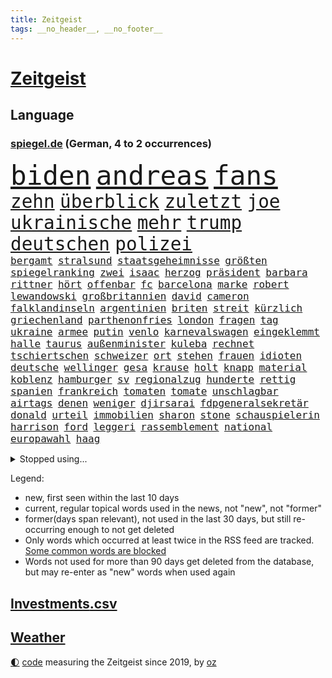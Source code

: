 ```yaml
---
title: Zeitgeist
tags: __no_header__, __no_footer__
---
```


# [Zeitgeist](https://oliz.io/zeitgeist/)

## Language

<h3><a href="https://www.spiegel.de" target="_blank">spiegel.de</a> (German, 4 to 2 occurrences)</h3>
<p style="font-family:monospace">
<span style="font-size:32pt"><a href="news_links.html#biden" class="current">biden</a></span>
<span style="font-size:32pt"><a href="news_links.html#andreas" class="current">andreas</a></span>
<span style="font-size:32pt"><a href="news_links.html#fans" class="current">fans</a></span>
<br>
<span style="font-size:22pt"><a href="news_links.html#zehn" class="current">zehn</a></span>
<span style="font-size:22pt"><a href="news_links.html#überblick" class="current">überblick</a></span>
<span style="font-size:22pt"><a href="news_links.html#zuletzt" class="current">zuletzt</a></span>
<span style="font-size:22pt"><a href="news_links.html#joe" class="current">joe</a></span>
<span style="font-size:22pt"><a href="news_links.html#ukrainische" class="current">ukrainische</a></span>
<span style="font-size:22pt"><a href="news_links.html#mehr" class="current">mehr</a></span>
<span style="font-size:22pt"><a href="news_links.html#trump" class="current">trump</a></span>
<span style="font-size:22pt"><a href="news_links.html#deutschen" class="current">deutschen</a></span>
<span style="font-size:22pt"><a href="news_links.html#polizei" class="current">polizei</a></span>
<br>
<span style="font-size:12pt"><a href="news_links.html#bergamt" class="new">bergamt</a></span>
<span style="font-size:12pt"><a href="news_links.html#stralsund" class="current">stralsund</a></span>
<span style="font-size:12pt"><a href="news_links.html#staatsgeheimnisse" class="new">staatsgeheimnisse</a></span>
<span style="font-size:12pt"><a href="news_links.html#größten" class="current">größten</a></span>
<span style="font-size:12pt"><a href="news_links.html#spiegelranking" class="new">spiegelranking</a></span>
<span style="font-size:12pt"><a href="news_links.html#zwei" class="current">zwei</a></span>
<span style="font-size:12pt"><a href="news_links.html#isaac" class="new">isaac</a></span>
<span style="font-size:12pt"><a href="news_links.html#herzog" class="current">herzog</a></span>
<span style="font-size:12pt"><a href="news_links.html#präsident" class="current">präsident</a></span>
<span style="font-size:12pt"><a href="news_links.html#barbara" class="current">barbara</a></span>
<span style="font-size:12pt"><a href="news_links.html#rittner" class="new">rittner</a></span>
<span style="font-size:12pt"><a href="news_links.html#hört" class="current">hört</a></span>
<span style="font-size:12pt"><a href="news_links.html#offenbar" class="current">offenbar</a></span>
<span style="font-size:12pt"><a href="news_links.html#fc" class="current">fc</a></span>
<span style="font-size:12pt"><a href="news_links.html#barcelona" class="current">barcelona</a></span>
<span style="font-size:12pt"><a href="news_links.html#marke" class="current">marke</a></span>
<span style="font-size:12pt"><a href="news_links.html#robert" class="current">robert</a></span>
<span style="font-size:12pt"><a href="news_links.html#lewandowski" class="current">lewandowski</a></span>
<span style="font-size:12pt"><a href="news_links.html#großbritannien" class="current">großbritannien</a></span>
<span style="font-size:12pt"><a href="news_links.html#david" class="current">david</a></span>
<span style="font-size:12pt"><a href="news_links.html#cameron" class="current">cameron</a></span>
<span style="font-size:12pt"><a href="news_links.html#falklandinseln" class="new">falklandinseln</a></span>
<span style="font-size:12pt"><a href="news_links.html#argentinien" class="current">argentinien</a></span>
<span style="font-size:12pt"><a href="news_links.html#briten" class="current">briten</a></span>
<span style="font-size:12pt"><a href="news_links.html#streit" class="current">streit</a></span>
<span style="font-size:12pt"><a href="news_links.html#kürzlich" class="current">kürzlich</a></span>
<span style="font-size:12pt"><a href="news_links.html#griechenland" class="current">griechenland</a></span>
<span style="font-size:12pt"><a href="news_links.html#parthenonfries" class="new">parthenonfries</a></span>
<span style="font-size:12pt"><a href="news_links.html#london" class="current">london</a></span>
<span style="font-size:12pt"><a href="news_links.html#fragen" class="current">fragen</a></span>
<span style="font-size:12pt"><a href="news_links.html#tag" class="current">tag</a></span>
<span style="font-size:12pt"><a href="news_links.html#ukraine" class="current">ukraine</a></span>
<span style="font-size:12pt"><a href="news_links.html#armee" class="current">armee</a></span>
<span style="font-size:12pt"><a href="news_links.html#putin" class="current">putin</a></span>
<span style="font-size:12pt"><a href="news_links.html#venlo" class="new">venlo</a></span>
<span style="font-size:12pt"><a href="news_links.html#karnevalswagen" class="new">karnevalswagen</a></span>
<span style="font-size:12pt"><a href="news_links.html#eingeklemmt" class="current">eingeklemmt</a></span>
<span style="font-size:12pt"><a href="news_links.html#halle" class="current">halle</a></span>
<span style="font-size:12pt"><a href="news_links.html#taurus" class="current">taurus</a></span>
<span style="font-size:12pt"><a href="news_links.html#außenminister" class="current">außenminister</a></span>
<span style="font-size:12pt"><a href="news_links.html#kuleba" class="new">kuleba</a></span>
<span style="font-size:12pt"><a href="news_links.html#rechnet" class="current">rechnet</a></span>
<span style="font-size:12pt"><a href="news_links.html#tschiertschen" class="new">tschiertschen</a></span>
<span style="font-size:12pt"><a href="news_links.html#schweizer" class="current">schweizer</a></span>
<span style="font-size:12pt"><a href="news_links.html#ort" class="current">ort</a></span>
<span style="font-size:12pt"><a href="news_links.html#stehen" class="current">stehen</a></span>
<span style="font-size:12pt"><a href="news_links.html#frauen" class="current">frauen</a></span>
<span style="font-size:12pt"><a href="news_links.html#idioten" class="new">idioten</a></span>
<span style="font-size:12pt"><a href="news_links.html#deutsche" class="current">deutsche</a></span>
<span style="font-size:12pt"><a href="news_links.html#wellinger" class="current">wellinger</a></span>
<span style="font-size:12pt"><a href="news_links.html#gesa" class="new">gesa</a></span>
<span style="font-size:12pt"><a href="news_links.html#krause" class="new">krause</a></span>
<span style="font-size:12pt"><a href="news_links.html#holt" class="current">holt</a></span>
<span style="font-size:12pt"><a href="news_links.html#knapp" class="current">knapp</a></span>
<span style="font-size:12pt"><a href="news_links.html#material" class="current">material</a></span>
<span style="font-size:12pt"><a href="news_links.html#koblenz" class="current">koblenz</a></span>
<span style="font-size:12pt"><a href="news_links.html#hamburger" class="current">hamburger</a></span>
<span style="font-size:12pt"><a href="news_links.html#sv" class="current">sv</a></span>
<span style="font-size:12pt"><a href="news_links.html#regionalzug" class="new">regionalzug</a></span>
<span style="font-size:12pt"><a href="news_links.html#hunderte" class="current">hunderte</a></span>
<span style="font-size:12pt"><a href="news_links.html#rettig" class="new">rettig</a></span>
<span style="font-size:12pt"><a href="news_links.html#spanien" class="current">spanien</a></span>
<span style="font-size:12pt"><a href="news_links.html#frankreich" class="current">frankreich</a></span>
<span style="font-size:12pt"><a href="news_links.html#tomaten" class="current">tomaten</a></span>
<span style="font-size:12pt"><a href="news_links.html#tomate" class="new">tomate</a></span>
<span style="font-size:12pt"><a href="news_links.html#unschlagbar" class="new">unschlagbar</a></span>
<span style="font-size:12pt"><a href="news_links.html#airtags" class="new">airtags</a></span>
<span style="font-size:12pt"><a href="news_links.html#denen" class="current">denen</a></span>
<span style="font-size:12pt"><a href="news_links.html#weniger" class="current">weniger</a></span>
<span style="font-size:12pt"><a href="news_links.html#djirsarai" class="new">djirsarai</a></span>
<span style="font-size:12pt"><a href="news_links.html#fdpgeneralsekretär" class="new">fdpgeneralsekretär</a></span>
<span style="font-size:12pt"><a href="news_links.html#donald" class="current">donald</a></span>
<span style="font-size:12pt"><a href="news_links.html#urteil" class="current">urteil</a></span>
<span style="font-size:12pt"><a href="news_links.html#immobilien" class="current">immobilien</a></span>
<span style="font-size:12pt"><a href="news_links.html#sharon" class="current">sharon</a></span>
<span style="font-size:12pt"><a href="news_links.html#stone" class="current">stone</a></span>
<span style="font-size:12pt"><a href="news_links.html#schauspielerin" class="current">schauspielerin</a></span>
<span style="font-size:12pt"><a href="news_links.html#harrison" class="new">harrison</a></span>
<span style="font-size:12pt"><a href="news_links.html#ford" class="current">ford</a></span>
<span style="font-size:12pt"><a href="news_links.html#leggeri" class="new">leggeri</a></span>
<span style="font-size:12pt"><a href="news_links.html#rassemblement" class="new">rassemblement</a></span>
<span style="font-size:12pt"><a href="news_links.html#national" class="new">national</a></span>
<span style="font-size:12pt"><a href="news_links.html#europawahl" class="current">europawahl</a></span>
<span style="font-size:12pt"><a href="news_links.html#haag" class="current">haag</a></span>
</p>
<details>
<summary>Stopped using...</summary>
<p class="former" style="font-size:12pt">
vollständig(1215) asche(1214) führerschein(1214) medienberichten(1214) andrea(1213) versorgt(1213) verweigert(1213) wunsch(1213) 37(1212) gelegt(1212) hervor(1212) krankenhäuser(1212) mario(1212) schildert(1212) stattdessen(1212) steuern(1211) studierenden(1211) treffer(1211) verfolgen(1211) entscheidungen(1210) helfer(1210) hubschrauber(1210) identifiziert(1210) parteichef(1210) 2017(1209) amerika(1209) babys(1209) extreme(1209) feier(1209) gehe(1209) keller(1209) klima(1209) schweigen(1209) unabhängigkeit(1209) weiße(1209) welle(1209) zurzeit(1209) bewerber(1208) investieren(1208) italienische(1208) nachfolge(1208) sprache(1208) 26(1207) 6(1207) einstigen(1207) hieß(1207) jury(1207) kochen(1207) lehnen(1207) massive(1207) maß(1207) richtige(1207) schießt(1207) beamten(1206) behandelt(1206) bmw(1206) genannt(1206) größer(1206) reichte(1206) rät(1206) vergangenheit(1206) viertel(1206) 2015(1205) kauft(1205) united(1205) allianz(1204) australische(1204) bestätigen(1204) entwurf(1204) fließt(1204) kamera(1204) regen(1204) schwangerschaft(1204) armut(1203) deswegen(1203) messer(1203) reißt(1203) rettet(1203) sinkt(1203) tweet(1203) verhängte(1203) wirtschaftlichen(1203) bahnhof(1202) erbe(1202) pocht(1202) bestimmten(1201) erwartungen(1201) fußballprofi(1201) kultur(1201) klimapolitik(1200) medikamente(1200) möglichst(1200) restaurants(1200) anbieten(1198) gering(1198) kleines(1198) nutzte(1198) stärke(1198) bande(1197) juli(1197) wende(1197) erinnern(1196) polnische(1196) erkrankt(1195) langfristig(1195) richtet(1195) schnitt(1195) verbindet(1195) haaland(1194) mieten(1193) mehrerer(1191) porsche(1190) sitzung(1190) patient(1189) steckte(1188) wind(1188) herz(1187) auflagen(1185) garten(1185) beitrag(1183) insassen(1183) rechtsstreit(1183) ämter(1181) laufenden(1180) vermisste(1177) klasse(1175) provoziert(1174) herausforderung(1172) flug(1158) gebieten(1158) karlsruhe(1154) rakete(1153) marine(1148) sammeln(1147) dankt(1123) heidelberg(1122) lieferketten(1110) langjährige(1101) westliche(1097) extremwetter(1085) autobahnen(1073) konservative(1048) blut(1026) enthalten(1016) militärische(998) akzeptieren(967) anführer(955) tricks(954) bundesanwaltschaft(941) kümmern(940) irre(937) verbunden(928) mächtigen(924) gremium(919) weibliche(913) dörfer(907) nachspielzeit(896) drauf(887) energiepreise(884) zorn(880) gehälter(876) gewandt(872) entstanden(861) kunstwerke(851) älteste(848) kursieren(846) ruhestand(845) vermitteln(840) empfehlen(835) hendrik(833) 41(829) ungewöhnliche(817) schülerin(816) laura(798) vatikan(798) martina(795) dutzenden(792) schloss(787) öffentlichrechtlichen(779) verletzung(777) kriegs(772) kanzlers(770) ben(755) verringern(754) verkündete(752) ring(748) zusammenhalt(748) entführung(738) verweist(736) pekings(732) brüder(721) betreibt(715) 40000(713) versagen(713) benötigt(709) absagen(707) 17jährige(706) gelöst(699) erneuerbare(695) spiegelbildungsnewsletter(693) herzen(682) gemeint(675) niedersächsischen(674) spart(672) talent(664) bezeichnen(662) nachfolgerin(651) locken(649) jack(641) schlamm(638) jubel(627) sylt(624) debattiert(612) kühnert(611) mitarbeitende(609) verhaftung(600) profi(592) einsätze(591) grün(589) plädieren(588) genauer(576) anruf(573) wissenschaft(572) digitale(569) fpö(557) offizielle(549) subventionen(549) giorgia(538) mithalten(537) professor(537) begrenzen(529) tobias(521) gendern(520) eingreifen(518) gewässer(518) jüngst(515) angeblicher(510) juristische(503) rose(489) staatsmedien(483) steven(481) bruch(480) bergen(477) fördert(463) schönheit(461) außenpolitik(460) baustellen(457) beerdigt(456) 39(451) spion(448) as(445) tabu(444) trotzen(440) lauter(432) mitgliedern(432) skepsis(432) zehntausenden(431) migrationspolitik(429) langsamer(427) saarlouis(427) abwehr(426) 2011(421) machtkampf(421) euphorie(420) kontrollen(414) emails(411) regierende(411) weißes(403) freigelassen(401) boom(394) jung(388) cem(386) erlag(385) zeitplan(380) temperatur(379) fernando(378) rauchen(377) erschüttern(368) übers(368) linda(367) leon(366) getötete(365) palästinensern(365) rechtsaußen(363) vierteljahrhundert(363) losgegangen(361) verschleppt(361) segelboot(360) akt(359) schöner(359) gesetzlichen(354) beitritt(352) vorwurfs(351) reisten(350) spielerinnen(349) zaun(344) merklich(341) diesjährigen(340) kaiser(335) ernsten(331) anhand(330) anlagen(328) kehren(328) ertrunken(326) gegenoffensive(326) transformation(323) jugend(320) gewartet(319) kalkül(319) bestreiten(315) pen(315) baugenehmigungen(314) umsetzen(313) w(313) dna(312) schließung(312) regierungspartei(311) errichten(310) wüst(310) diplomatische(308) existenz(308) spiegeltalk(308) erling(307) konkurrent(304) sofortiger(302) ecuador(301) länderspiele(300) taiwans(300) unrealistisch(299) birgt(294) gesundheitlichen(292) oberbayern(286) samuel(286) arbeitswelt(285) kürzt(281) spürt(281) durften(280) horror(280) nationalkonservative(279) forscherin(275) spaniens(268) plastikmüll(265) erzieher(263) male(263) seltsame(262) schwierigen(260) landtagswahlen(259) umbenennung(258) 83(256) schockiert(256) vorgenommen(256) strafverfolger(254) terrorgruppe(252) todesfälle(252) blamiert(249) organisationen(249) uskapitol(248) gewahrsam(247) kryptowährungen(246) kopenhagen(243) bekennt(242) länderspiel(242) ausschließen(241) celsius(240) morgens(240) pakt(240) tritte(240) verschwendung(240) menschlicher(237) wuchs(237) ausgeht(232) renommierten(232) spahn(231) erkennt(230) kurve(230) schirdewan(230) abgewehrt(228) entsorgt(226) profil(226) schnellstmöglich(226) netzentgelte(224) 78(223) ralf(222) vorlegen(222) milliardenschweren(221) schärferen(221) lebenshaltungskosten(220) zwischenfall(220) rechtsradikalen(218) braut(217) weisen(214) energieverbrauch(213) abgesehen(211) angelaufen(211) geschlossene(211) gleichermaßen(211) griechischer(210) millionenstrafe(210) tiefsee(210) burger(209) feindbild(207) freizeit(206) anteile(205) robust(205) soziologe(205) teller(204) abgebaut(201) schwitzen(201) dänische(200) ausgestorben(199) warmen(199) wegbegleiter(197) gutachter(196) seele(196) vermittelt(196) ausschließlich(195) nachvollziehbar(195) gehörten(194) islamistische(194) perfide(194) europameister(193) schönste(192) sven(192) behandeln(191) heim(191) planet(190) strenger(190) zeitgleich(190) salz(189) aggressives(188) angefangen(188) angefeindet(188) black(188) sicherheitsgarantien(187) wirtschaftsweise(185) standorten(184) überragenden(183) gesellschaften(182) zehnmal(182) sicherstellen(180) boykott(178) vermuteten(178) rangliste(177) unerwartete(176) geöffnet(175) kindesmissbrauch(175) pablo(175) reinen(175) airport(174) sozial(174) arizona(173) beschwört(173) natürlichen(173) abschieben(172) inka(172) kryptowährung(172) meyer(171) einsam(170) tanker(170) autofrachter(169) hunden(169) rasche(169) erpressung(168) recherche(168) achtung(167) geschäftsleute(167) teenagerin(167) o’connor(166) zelebriert(166) angefahren(165) bester(165) galaxien(165) weltraum(165) israeli(164) strafrechtlich(164) alexa(163) unbeeindruckt(162) austria(161) brustkrebs(161) inside(161) rinder(160) fußballweltverband(159) alaska(158) ehrung(158) gründete(158) hundebesitzer(158) saudiarabiens(158) ticketpreise(158) grönland(157) niederlegen(157) sperre(157) models(156) nachzahlen(156) schroeder(156) angesehen(155) kabine(155) schiitenmiliz(155) kreative(154) drogenboss(153) jon(153) leinwand(153) buchautorin(152) journalistinnen(152) makeup(152) akzeptiert(151) probiert(151) todesursache(151) umgehend(151) verunglückte(151) wohnort(151) bestaunen(150) heidelberger(150) verbänden(150) zusammengebrochen(150) coole(149) rekordtief(148) brunsbüttel(147) gleis(146) rabe(146) trinken(146) dreht(145) spieltagen(145) syriens(145) sonnenschein(144) staatsbürgerschaft(144) suv(143) block(142) feste(142) umgesetzt(142) dringenden(141) entführten(141) gondel(141) sogenannter(141) vergleichen(141) a$ap(140) strompreis(140) bayernspieler(139) digitaler(139) extremist(138) luftschläge(138) beantworten(137) herbert(136) spdgeneralsekretär(136) ehrlichkeit(135) geworben(135) doppelmoral(134) gastronomie(134) kolonie(133) milliardenhilfen(133) abspaltung(132) co₂ausstoß(132) tauchen(132) berüchtigten(131) düsteren(131) elektrofahrzeuge(131) geheiratet(131) echo(130) grippe(130) gelobt(129) luxusuhr(129) verfolgte(129) anschein(128) berüchtigte(128) störte(128) dozent(127) geklappt(127) pyramide(127) sexualisierten(127) zulauf(127) anonym(126) neuanfang(125) süßigkeiten(125) unausweichlich(125) zugausfälle(125) verhalf(124) havanna(123) weitreichenden(123) zähne(123) 60jährige(121) ezigaretten(121) fußballweltmeister(121) umsätze(121) verbraucherzentrale(121) widmete(121) 92(120) bedauern(120) betriebsrat(120) inselstaat(120) kaution(119) zuverlässig(119) gestiegener(118) hadern(118) index(118) verschickt(118) agierten(117) gezielten(117) arnold(116) ceo(114) mobbing(114) stellungen(114) taugen(114) trail(114) vorbereitungen(114) besetzung(113) gehindert(113) nichtstun(113) reus(113) 1996(112) solarindustrie(111) barriere(110) mikroplastik(109) zahlte(109) geplantem(108) vereins(108) zugteilung(106) historischem(105) langjähriger(105) streuen(105) wertvoll(105) white(105) anheben(104) hilflos(104) chris(103) geebnet(103) unverändert(103) arabische(102) terroristische(102) jeremy(101) lebensgefährte(101) milde(101) autozulieferer(100) friert(100) glückwünsche(100) israelischem(100) mohammadi(100) wohnraum(100) absichtlich(99) erschreckende(99) flügels(99) verschleppte(99) akademie(98) emotionaler(97) wucht(97) dick(96) dicke(96) entsprechendes(96) schafe(96) verbots(96) präsidentenamt(95) reagierten(95) womit(95) angeschlagen(94) passantin(94) pausen(94) sinniert(94) fehlers(93) niedrigsten(93) raketenbeschuss(92) sanders(92) abtreten(91) berlinmitte(91) bodentruppen(91) gaspipeline(91) hinterlassenschaften(91) nordwesten(91) hof(90) mörderin(90) pispartei(90) sicherheitsgründen(90) thierry(90) unfähigkeit(90) verlage(90) 270(89) ecuadors(89) gestohlene(89) adam(88) aufzubauen(88) cottbus(88) menschengruppen(88) orchester(88) petition(88) verlagert(88) wilkinson(88) zielgruppe(88) ausgepfiffen(87) erwies(87) gerutscht(87) kurdin(87) mitsprache(87) oftmals(87) wiederholte(87) mandalorian(86) annie(85) ernaux(85) gefängnisse(85) gelangte(85) literaturnobelpreisträgerin(85) längerer(85) pochen(85) prinzen(85) unterhalten(85) versperrt(85) zusammengeschlossen(85) angespannten(84) baukosten(84) elaheh(84) fasste(84) hamedi(84) herren(84) ingenieur(84) komplette(84) patriots(84) schweigeminute(84) visite(84) afdlandtagsabgeordneten(83) beeindruckend(83) beschlagnahmten(83) furchtbar(83) gefährder(83) marjam(83) samadzade(83) schlaf(83) unerwähnt(83) streitgespräch(82) depots(81) dichter(81) finanzierte(81) footballteam(81) júnior(81) topmanager(81) abdul(80) ereignete(80) erntete(80) landtags(80) rendite(80) resolution(80) sinwar(80) besatzungsmitglied(79) bettina(79) bochumer(79) reiches(79) ritt(79) sick(79) bahnkunden(78) barça(78) konterte(78) newcastle(78) sauer(78) stille(78) verkaufsverbot(78) geplagt(77) kabarettist(77) marketing(77) nrwministerpräsident(77) regentschaft(77) spdgesundheitsminister(77) stillgelegt(77) aggressiver(76) exportiert(76) friends(76) genommene(76) jabeur(76) ons(76) tempolimits(76) verletze(76) wtafinals(76) enthüllungen(75) kommandeure(75) muriel(75) abgefangen(74) fußballwelt(74) homburg(74) kaisers(74) bekanntes(73) beschuldigte(73) brisanten(73) einschnitte(73) emma(73) erfolglosen(73) erfolgsserie(73) klassischer(73) konzepte(73) pazifikstaat(73) sportvorstand(73) webb(73) beschrieben(72) doppelter(72) gefeierte(72) literaturpreis(72) preisgekrönter(72) silvesternacht(72) weltraumteleskop(72) bundesebene(71) gdlchef(71) langstreckenflüge(71) sec(71) 2500(70) kroatiens(70) lotet(70) meiser(70) neffe(70) solarmodule(70) spendiert(70) wachsenden(70) weitem(70) zulässt(70) entmachtung(69) ewingefängnis(69) köpfen(69) mitregieren(69) turnieren(69) verursachen(69) schwänzt(68) wta(68) krokodile(67) meme(67) songwriterin(67) strengen(67) tagesschausprecherin(67) documenta(66) ehepaar(66) fluggäste(66) gealtert(66) kampfansage(66) kolumbiens(66) lebten(66) nationalistische(66) siegemund(66) staatsanwälte(66) ampelgegner(65) betreut(65) datum(65) plane(65) schwaches(65) überträgt(65) ausrufezeichen(64) posierten(64) skiweltcup(64) verhandlungsrunde(64) freiberg(63) geklagt(63) kichatbot(63) netflixserie(63) ostdeutschen(63) suizid(63) treibhausgasen(63) bertelsmann(62) gigantischen(62) landesweite(62) potente(62) unverhältnismäßig(62) 91jährige(61) grimm(61) nanoplastik(61) rundfunkbeitrag(61) sorgenvoll(61) sterbenskrank(61) veronika(61) verschlafen(61) anvertraut(60) fatal(60) krankschreibung(60) nürnberger(60) verärgerten(60) autofahrten(59) faktoren(59) kredit(59) rechtsradikaler(59) benutzte(58) drehbücher(58) fdpfinanzminister(58) haushaltsloch(58) rettungseinsatz(58) ruhpolding(58) verheimlichen(58) 67(57) ausstoß(57) beruht(57) kindergarten(57) ryan(57) schusswaffe(57) arbeitslosenversicherung(56) beiträgen(56) emmy(56) minnesota(56) romantische(56) timberwolves(56) elite(55) gerichtssaal(55) kassenärzten(55) mitentscheiden(55) pendler(55) positionierung(55) lokalen(54) neuzulassungen(54) orbáns(54) verstört(54) befreite(53) behauptung(53) dfbteam(53) gänsehaut(53) kraftstoff(53) landwirtschaftsminister(53) modekette(53) rängen(53) wärmer(53) anzahl(52) bereichen(52) decken(52) einverstanden(52) massensterben(52) vergleiche(52) verschmutzen(52) winterwetter(52) glätte(51) kassenärzte(51) streamingdienste(51) ausbilden(50) bräutigam(50) fach(50) mediamarktsaturn(50) neuseelands(50) paarung(50) prall(50) späte(50) umgebracht(50) verbundene(50) notfall(49) pendlerpauschale(49) rihannas(49) rutschig(49) telefonische(49) unterfangen(49) usmarine(49) brych(48) gelbe(48) hochgiftige(48) notlage(48) schneestürme(48) biathletin(47) biathlonweltcup(47) effiziente(47) glatteis(47) kisoftware(47) kollidierten(47) mülleimer(47) rebellen(47) saisonauftakt(47) wintersturm(47) frederik(46) handelsschiffe(46) nadal(46) rafael(46) schneefälle(46) tennislegende(46) 27jährigen(45) abgehalten(45) defekte(45) distanzieren(45) entrüstung(45) glatt(45) religiösen(45) verena(45) zweitklassigkeit(45) eishockeyweltverband(44) eisregen(44) erwägen(44) freigekommen(44) herde(44) islamistischer(44) lgbtbewegung(44) northvolt(44) schäfer(44) versorgte(44) zusammentreffen(44) films(43) grünenpolitikerinnen(43) kardashian(43) abgewinnen(42) entsprechenden(42) gambia(42) gürtel(42) hausärzte(42) positives(42) schneechaos(42) strafanzeigen(42) zwillinge(42) gefischt(41) rauch(41) südosten(41) aufzuhören(40) gerechtere(40) kultusministerkonferenz(40) winterwunderland(40) 344(39) evert(39) hinein(39) korruptionsprozess(39) stefanie(39) to(39) zurückgewinnen(39) 22jährigen(38) gehuldigt(38) gendersternchen(38) interessieren(38) starkwatzinger(38) trailer(38) zuschüsse(38) grandslamsiegerin(37) hinauszuzögern(37) hinschauen(37) margrethe(37) residenz(37) dorthin(36) finanziellen(36) hugh(36) kabinettsmitglied(36) lehmann(36) meistverkauften(36) politischer(36) rentenalter(36) ökosystem(36) carroll(35) critics(35) kitools(35) materie(35) roberts(35) schulische(35) strahlung(35) ausstands(34) claudine(34) gay(34) giftige(34) harvard(34) marktanteil(34) viermal(34) 88jährige(33) bidenregierung(33) kernkraft(33) magazine(33) usfirma(33) bahnmanager(32) gfk(32) hausbesitzern(32) künzer(32) liebhaberin(32) nia(32) verschwundene(32) ägäis(32) amy(31) anatomie(31) berührt(31) entgegenkommen(31) golfturnier(31) schwersten(31) aggressiven(30) eindeutige(30) missbrauchsfälle(30) patentstreit(30) prägende(30) ushilfen(30) andenken(29) chirurgischen(29) ebbt(29) entspannter(29) fünftel(29) jemens(29) oralverkehr(29) postfaschisten(29) verkünden(29) bereitschaftsdienst(28) hässlich(28) kulisse(28) kuwait(28) sand(28) steiner(28) auslaufen(27) auswanderer(27) auszeichnungen(27) kathedrale(27) maersk(27) notredame(27) teuerung(27) befassen(26) high(26) luftraum(26) parteiführung(26) angestiftet(25) bastian(25) etf(25) harvardpräsidentin(25) heirateten(25) herber(25) klubikone(25) luxuswohnungen(25) ruiniert(25) schmid(25) taipeh(25) terrorgefahr(25) vulkane(25) bill(24) gefängniswärter(24) geldanlage(24) kaufprämie(24) linien(24) reitz(24) weiterreisen(24) 59(23) appstore(23) bredouille(23) fossil(23) gemobbt(23) großdemo(23) huthiangriffen(23) kleinster(23) kürzungspläne(23) minusgraden(23) entgegensetzen(22) erkläre(22) seen(22) spirit(22) völkermordes(22) völkermords(22) zurückzunehmen(22) öffnete(22) aktivieren(21) einschaltquote(21) hervorgeht(21) uspräsidentschaftswahl(21) deiche(20) gíslason(20) hochwasser(20) motivierte(20) somalia(20) winehouse(20) baumgart(19) erik(19) pkkkämpfer(19) poor(19) bewahrt(18) dahintersteckt(18) kfrage(18) königreichs(18) süßen(18) verteilen(18) ’ndrangheta(18) mexikanische(17) wortbruch(17) angespannter(16) biolebensmittel(16) dominanten(16) erteilen(16) rüstungsexporte(16) saudiarabischen(16) segen(16) supermodel(16) begleiter(14) benötigte(14) haftanstalt(14) schalter(14) unternehmerfamilie(14) bauernpräsident(13) bestandteile(13) bürgerrat(13) kathleen(13) lawine(13) melania(13) musikindustrie(13) resigniert(13) rukwied(13) verstorbene(13) verteilte(13) wertvolle(13) überschätzt(13) browser(12) chrome(12) dreister(12) flugverbot(12) millionenschaden(12) ramona(12) rüsten(12) unkonventionellen(12) alleiniger(11) angespannte(11) ausgerutscht(11) bentele(11) brennende(11) flugobjekt(11) medizinischer(11) riad(11) waghalsige(11) zerbombten(11)
</p>
</details>
<p>Legend:
<ul>
<li><span class="new">new</span>, first seen within the last 10 days</li>
<li><span class="current">current</span>, regular topical words used in the news, not "new", not "former"</li>
<li><span class="former">former(days span relevant)</span>, not used in the last 30 days, but still re-occurring enough to not get deleted</li>
<li>Only words which occurred at least twice in the RSS feed are tracked. <a href="language/filters.py">Some common words are blocked</a></li>
<li>Words not used for more than 90 days get deleted from the database, but may re-enter as "new" words when used again</li>
</ul>
</p>

## [Investments](investments.html)[.csv](investments.csv)

## [Weather](weather.html)

<footer>
<a href="javascript:toggleTheme()" class="nav">🌓</a>
<a href="https://github.com/ooz/zeitgeist">code</a> measuring the Zeitgeist since 2019, by <a href="https://oliz.io">oz</a>
</footer>

